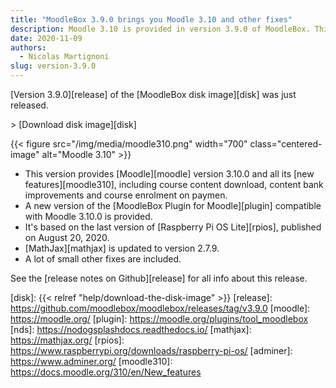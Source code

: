 ```yaml
---
title: "MoodleBox 3.9.0 brings you Moodle 3.10 and other fixes"
description: Moodle 3.10 is provided in version 3.9.0 of MoodleBox. This new image is based on Raspberry Pi OS version released on August 20, 2020.
date: 2020-11-09
authors:
  - Nicolas Martignoni
slug: version-3.9.0
---
```


[Version 3.9.0][release] of the [MoodleBox disk image][disk] was just released.

&gt; [Download disk image][disk]

{{< figure src="/img/media/moodle310.png" width="700" class="centered-image" alt="Moodle 3.10" >}}

  - This version provides [Moodle][moodle] version 3.10.0 and all its [new features][moodle310], including course content download, content bank improvements and course enrolment on paymen.
  - A new version of the [MoodleBox Plugin for Moodle][plugin] compatible with Moodle 3.10.0 is provided.
  - It's based on the last version of [Raspberry Pi OS Lite][rpios], published on August 20, 2020.
  - [MathJax][mathjax] is updated to version 2.7.9.
  - A lot of small other fixes are included.

See the [release notes on Github][release] for all info about this release.

 [disk]: {{< relref "help/download-the-disk-image" >}}
 [release]: https://github.com/moodlebox/moodlebox/releases/tag/v3.9.0
 [moodle]: https://moodle.org/
 [plugin]: https://moodle.org/plugins/tool_moodlebox
 [nds]: https://nodogsplashdocs.readthedocs.io/
 [mathjax]: https://mathjax.org/
 [rpios]: https://www.raspberrypi.org/downloads/raspberry-pi-os/
 [adminer]: https://www.adminer.org/
 [moodle310]: https://docs.moodle.org/310/en/New_features
